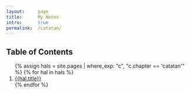 ```yaml
---
layout:     page
title:      My Notes
intro:      true
permalink:  /catatan/
---
```


<h2>Table of Contents</h2>
<ol>
{% assign hals = site.pages | where_exp: "c", "c.chapter == 'catatan'" %}
  {% for hal in hals %}
    <li><a href="{{ hal.url | relative_url }}">{{hal.title}}</a></li>
  {% endfor %}
</ol>